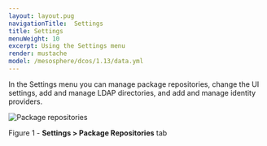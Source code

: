 ```yaml
---
layout: layout.pug
navigationTitle:  Settings
title: Settings
menuWeight: 10
excerpt: Using the Settings menu
render: mustache
model: /mesosphere/dcos/1.13/data.yml
---
```


In the Settings menu you can manage package repositories, change the UI settings, add and manage LDAP directories, and add and manage identity providers.



![Package repositories](/mesosphere/dcos/1.13/img/GUI-Settings-EE-Package_Repositories-1_12.png)

Figure 1 - **Settings > Package Repositories** tab
